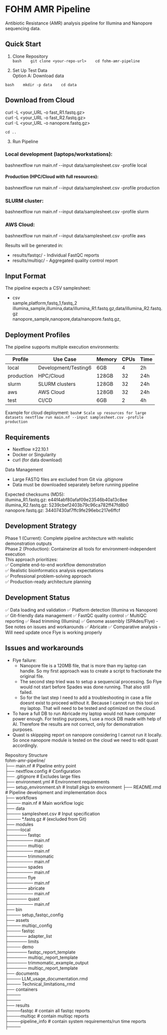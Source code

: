 # FOHM AMR Pipeline

Antibiotic Resistance (AMR) analysis pipeline for Illumina and Nanopore sequencing data.   

## Quick Start   
1. Clone Repository   
`bash   
git clone <your-repo-url>   
cd fohm-amr-pipeline`   

2. Set Up Test Data   
Option A: Download data   

`bash   
mkdir -p data   
cd data  `

## Download from Cloud
curl -L <your_URL -o fast_R1.fastq.gz>   
curl -L <your_URL -o fast_R2.fastq.gz>   
curl -L <your_URL -o nanopore.fastq.gz>   

`cd ..`   

3. Run Pipeline   
### Local development (laptops/workstations):     
bashnextflow run main.nf --input data/samplesheet.csv -profile local   

#### Production (HPC/Cloud with full resources):   
bashnextflow run main.nf --input data/samplesheet.csv -profile production   

### SLURM cluster:   
bashnextflow run main.nf --input data/samplesheet.csv -profile slurm   

### AWS Cloud:   
bashnextflow run main.nf --input data/samplesheet.csv -profile aws   

Results will be generated in:   
- results/fastqc/ - Individual FastQC reports   
- results/multiqc/ - Aggregated quality control report   

## Input Format   
The pipeline expects a CSV samplesheet:   
- csv  
sample,platform,fastq_1,fastq_2   
illumina_sample,illumina,data/illumina_R1.fastq.gz,data/illumina_R2.fastq.gz   
nanopore_sample,nanopore,data/nanopore.fastq.gz,   

## Deployment Profiles   
The pipeline supports multiple execution environments:   

|Profile  |Use Case  |Memory  |CPUs  |Time  |   
| --- | --- | --- | --- | --- |
|local          |Development/Testing6 | 6GB           | 4             | 2h         | # used only with portion of data    
|production     |HPC/Cloud            | 128GB         | 32            | 24h        |   
|slurm          |SLURM clusters       | 128GB         | 32            | 24h        |   
|aws            |AWS Cloud            | 128GB         | 32            | 24h        |   
|test           |CI/CD                | 6GB           | 2             | 4h         | # used only with portion of data    

Example for cloud deployment:
`
bash# Scale up resources for large datasets
nextflow run main.nf --input samplesheet.csv -profile production
`

## Requirements   
- Nextflow ≥22.10.1   
- Docker or Singularity   
- curl (for data download)   

Data Management   
- Large FASTQ files are excluded from Git via .gitignore   
- Data must be downloaded separately before running pipeline   

Expected checksums (MD5):   
illumina_R1.fastq.gz: e44f4abf80afaf09e23546b40a13c8ee   
illumina_R2.fastq.gz: 5239cbef2403b79c96ca782ff47fd8b0   
nanopore.fastq.gz: 34407430af7ffc9fe296ebc217e6ffcf   

## Development Strategy   
Phase 1 (Current): Complete pipeline architecture with realistic demonstration outputs   
Phase 2 (Production): Containerize all tools for environment-independent execution   
This approach prioritizes:   
✅ Complete end-to-end workflow demonstration   
✅ Realistic bioinformatics analysis expectations   
✅ Professional problem-solving approach   
✅ Production-ready architecture planning   

## Development Status
✅ Data loading and validation
✅ Platform detection (Illumina vs Nanopore)
✅ Git-friendly data management
✅ FastQC quality control
✅ MultiQC reporting
✅ Read trimming (Illumina) 
✅ Genome assembly (SPAdes/Flye) - See notes on issues and workarounds
✅ Abricate
✅ Comparative analysis - Will need update once Flye is working properly   

## Issues and workarounds
- Flye failure:
    - Nanopore file is a 120MB file, that is more than my laptop can handle. So my first approach was to create a script to fractionate the original file. 
    - The second step tried was to setup a sequencial processing. So Flye would not start before Spades was done running. That also still failed.
    - So for the last step I need to add a troubleshooting in case a file doesnt exist to proceed without it. Because I cannot run this tool on my laptop. That will need to be tested and optimized on the cloud. 
- To have a full DB to run Abricade my laptop would not have computer power enough. For testing purposes, I use a mock DB made with help of AI. Therefore the results are not correct, only for demonstration purposes.
- Quast is skippping report on nanopore considering I cannot run it locally. So once nanopore module is tested on the cloud we need to edit quast accordingly. 


Repository Structure   
fohm-amr-pipeline/   
├── main.nf                 # Pipeline entry point   
├── nextflow.config         # Configuration   
├── .gitignore             # Excludes large files   
├── environment.yml        # Environment requirements   
├── setup_environment.sh   # Install pkgs to environment
├── README.rmd             # Pipeline development and implementation docs   
├── workflows   
├──── main.nf       # Main workflow logic   
├── data   
├──── samplesheet.csv    # Input specification   
├──── *.fastq.gz         # (excluded from Git)   
├── modules   
├────local       
├────── fastqc   
├──────── main.nf      
├────── multiqc   
├──────── main.nf   
├────── trimmomatic  
├──────── main.nf         
├────── spades   
├──────── main.nf   
├────── flye   
├──────── main.nf   
├────── abricate   
├──────── main.nf   
├────── quast   
├──────── main.nf   
├── bin   
├──── setup_fastqc_config   
├── assets    
├──── multiqc_config      
├──── fastqc   
├────── adapter_list   
├────── limits   
├──── demo   
├────── fastqc_report_template   
├────── multiqc_report_template     
├────── trimmomatic_example_output     
├────── multiqc_report_template     
├── documents   
├──── LLM_usage_documentation.rmd     
├──── Technical_limitations_rmd   
├── containers   
├────    
├────    
├── results   
├────fastqc                # contain all fastqc reports       
├────multiqc               # contain multiqc reports   
├────pipeline_info         # contain system requirements/run time reports       
├────
